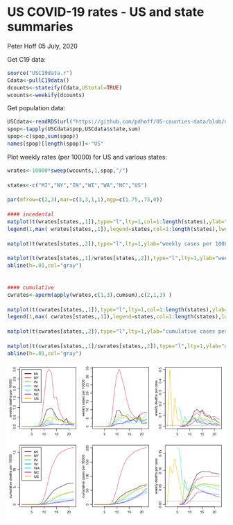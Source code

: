 US COVID-19 rates - US and state summaries
================
Peter Hoff
05 July, 2020

Get C19 data:

``` r
source("USC19data.r")
Cdata<-pullC19data() 
dcounts<-stateify(Cdata,UStotal=TRUE) 
wcounts<-weekify(dcounts) 
```

Get population data:

``` r
USCdata<-readRDS(url("https://github.com/pdhoff/US-counties-data/blob/master/UScounties.rds?raw=true"))  
spop<-tapply(USCdata$pop,USCdata$state,sum)
spop<-c(spop,sum(spop))
names(spop)[length(spop)]<-"US" 
```

Plot weekly rates (per 10000) for US and various states:

``` r
wrates<-10000*sweep(wcounts,1,spop,"/")

states<-c("MI","NY","IN","WI","WA","NC","US") 

par(mfrow=c(2,3),mar=c(3,3,1,1),mgp=c(1.75,.75,0))

#### incedental
matplot(t(wrates[states,,1]),type="l",lty=1,col=1:length(states),ylab="weekly deaths per 10000") 
legend(1,max( wrates[states,,1]),legend=states,col=1:length(states),lwd=2) 

matplot(t(wrates[states,,2]),type="l",lty=1,ylab="weekly cases per 10000",col=1:length(states)) 

matplot(t(wrates[states,,1]/wrates[states,,2]),type="l",lty=1,ylab="weekly deaths per case",col=1:length(states)) 
abline(h=.01,col="gray") 


#### cumulative 
cwrates<-aperm(apply(wrates,c(1,3),cumsum),c(2,1,3) )

matplot(t(cwrates[states,,1]),type="l",lty=1,col=1:length(states),ylab="cumulative deaths per 10000")
legend(1,max( cwrates[states,,1]),legend=states,col=1:length(states),lwd=2) 

matplot(t(cwrates[states,,2]),type="l",lty=1,ylab="cumulative cases per 10000",col=1:length(states))

matplot(t(cwrates[states,,1]/cwrates[states,,2]),type="l",lty=1,ylab="weekly deaths per case",col=1:length(states))  
abline(h=.01,col="gray") 
```

![](demo3_files/figure-gfm/unnamed-chunk-3-1.png)<!-- -->
